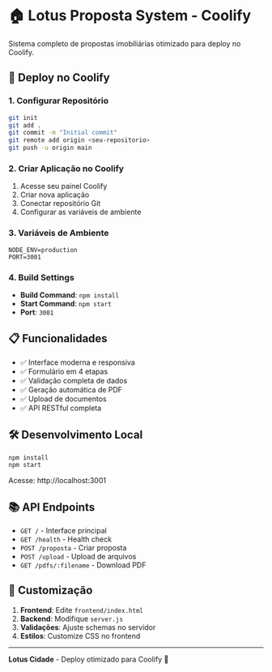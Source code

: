 # 🏠 Lotus Proposta System - Coolify

Sistema completo de propostas imobiliárias otimizado para deploy no Coolify.

## 🚀 Deploy no Coolify

### 1. Configurar Repositório
```bash
git init
git add .
git commit -m "Initial commit"
git remote add origin <seu-repositorio>
git push -u origin main
```

### 2. Criar Aplicação no Coolify
1. Acesse seu painel Coolify
2. Criar nova aplicação
3. Conectar repositório Git
4. Configurar as variáveis de ambiente

### 3. Variáveis de Ambiente
```
NODE_ENV=production
PORT=3001
```

### 4. Build Settings
- **Build Command**: `npm install`
- **Start Command**: `npm start`
- **Port**: `3001`

## 📋 Funcionalidades

- ✅ Interface moderna e responsiva
- ✅ Formulário em 4 etapas
- ✅ Validação completa de dados
- ✅ Geração automática de PDF
- ✅ Upload de documentos
- ✅ API RESTful completa

## 🛠️ Desenvolvimento Local

```bash
npm install
npm start
```

Acesse: http://localhost:3001

## 📚 API Endpoints

- `GET /` - Interface principal
- `GET /health` - Health check
- `POST /proposta` - Criar proposta
- `POST /upload` - Upload de arquivos
- `GET /pdfs/:filename` - Download PDF

## 🔧 Customização

1. **Frontend**: Edite `frontend/index.html`
2. **Backend**: Modifique `server.js`
3. **Validações**: Ajuste schemas no servidor
4. **Estilos**: Customize CSS no frontend

---

**Lotus Cidade** - Deploy otimizado para Coolify 🚀
